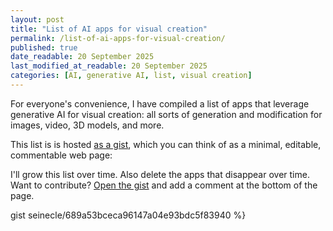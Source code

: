 ```yaml
---
layout: post
title: "List of AI apps for visual creation"
permalink: /list-of-ai-apps-for-visual-creation/
published: true
date_readable: 20 September 2025
last_modified_at_readable: 20 September 2025
categories: [AI, generative AI, list, visual creation]
---
```


For everyone's convenience, I have compiled a list of apps that leverage generative AI for visual creation: all sorts of generation and modification for images, video, 3D models, and more.

This list is is hosted [as a gist](https://www.liquidweb.com/blog/what-is-a-github-gist), which you can think of as a minimal, editable, commentable web page: 

I'll grow this list over time. Also delete the apps that disappear over time. Want to contribute? [Open the gist]() and add a comment at the bottom of the page.

gist seinecle/689a53bceca96147a04e93bdc5f83940 %}

